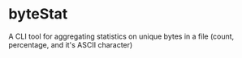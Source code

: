 # byteStat
A CLI tool for aggregating statistics on unique bytes in a file (count, percentage, and it's ASCII character)
